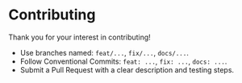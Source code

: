 # Contributing
Thank you for your interest in contributing!

- Use branches named: `feat/...`, `fix/...`, `docs/...`.
- Follow Conventional Commits: `feat: ...`, `fix: ...`, `docs: ...`.
- Submit a Pull Request with a clear description and testing steps.
